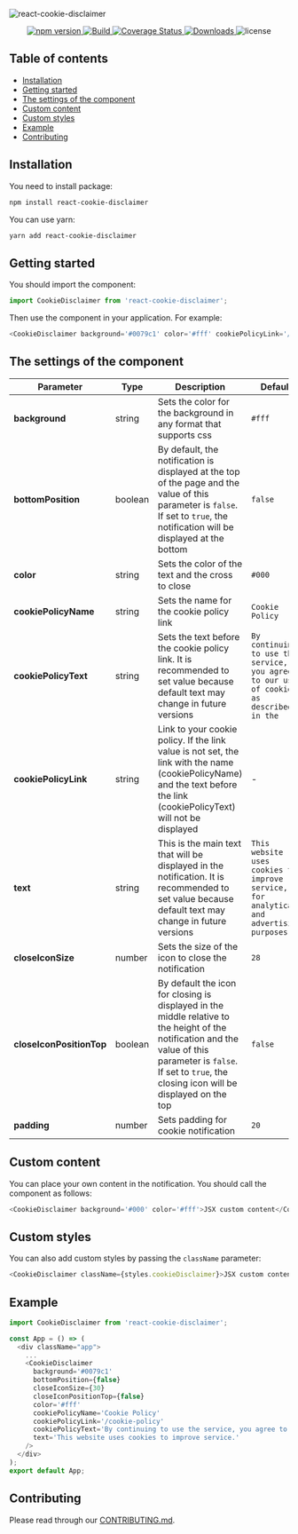 ![react-cookie-disclaimer](https://repository-images.githubusercontent.com/229484861/fbde4700-36cf-11ea-88fe-db2690c68f8e)

<p align="center">
    <a href="https://www.npmjs.com/package/react-cookie-disclaimer">
        <img src="https://img.shields.io/npm/v/react-cookie-disclaimer" alt="npm version">
    </a>
    <a href="https://travis-ci.org/awibox/react-cookie-disclaimer">
        <img src='https://travis-ci.org/awibox/react-cookie-disclaimer.svg?branch=master' alt='Build' />
    </a>
    <a href='https://coveralls.io/github/awibox/react-cookie-disclaimer?branch=master'>
        <img src='https://coveralls.io/repos/github/awibox/react-cookie-disclaimer/badge.svg?branch=master' alt='Coverage Status' />
    </a>
    <a href="https://www.npmjs.com/package/react-cookie-disclaimer">
        <img src="https://img.shields.io/npm/dm/react-cookie-disclaimer" alt="Downloads">
    </a>
    <img src="https://img.shields.io/npm/l/react-cookie-disclaimer" alt="license">
</p>

## Table of contents
* [Installation](#installation)
* [Getting started](#gettingstarted)
* [The settings of the component](#settings)
* [Custom content](#custom)
* [Custom styles](#styles)
* [Example](#example)
* [Contributing](#contributing)

<a name="installation"></a>
## Installation
You need to install package:
```bash
npm install react-cookie-disclaimer
```
You can use yarn:
```bash
yarn add react-cookie-disclaimer
```
<a name="gettingstarted"></a>
## Getting started
You should import the component:
```js
import CookieDisclaimer from 'react-cookie-disclaimer';
```
Then use the component in your application. For example:
```typescript jsx
<CookieDisclaimer background='#0079c1' color='#fff' cookiePolicyLink='/cookie-policy' />
```

<a name="settings"></a>
## The settings of the component
|Parameter|Type|Description|Default|
|--------------------|--------|-----------|-------|
|**background**|string|Sets the color for the background in any format that supports css|``` #fff ```|
|**bottomPosition**|boolean|By default, the notification is displayed at the top of the page and the value of this parameter is ```false```. If set to ```true```, the notification will be displayed at the bottom|``` false ```|
|**color**|string|Sets the color of the text and the cross to close|``` #000 ```|
|**cookiePolicyName**|string|Sets the name for the cookie policy link|``` Cookie Policy ```|
|**cookiePolicyText**|string|Sets the text before the cookie policy link. It is recommended to set value because default text may change in future versions|``` By continuing to use the service, you agree to our use of cookies as described in the ```|
|**cookiePolicyLink**|string|Link to your cookie policy. If the link value is not set, the link with the name (cookiePolicyName) and the text before the link (cookiePolicyText) will not be displayed|-|
|**text**|string|This is the main text that will be displayed in the notification. It is recommended to set value because default text may change in future versions|``` This website uses cookies to improve service, for analytical and advertising purposes. ```|
|**closeIconSize**|number|Sets the size of the icon to close the notification|``` 28 ```|
|**closeIconPositionTop**|boolean|By default the icon for closing is displayed in the middle relative to the height of the notification and the value of this parameter is ```false```. If set to ```true```, the closing icon will be displayed on the top|``` false ```|
|**padding**|number|Sets padding for cookie notification|``` 20 ```|

<a name="custom"></a>
## Custom content
You can place your own content in the notification. You should call the component as follows:
```typescript jsx
<CookieDisclaimer background='#000' color='#fff'>JSX custom content</CookieDisclaimer>
```

<a name="styles"></a>
## Custom styles
You can also add custom styles by passing the ```className``` parameter:
```typescript jsx
<CookieDisclaimer className={styles.cookieDisclaimer}>JSX custom content</CookieDisclaimer>
```

<a name="example"></a>
## Example
```typescript jsx
import CookieDisclaimer from 'react-cookie-disclaimer';

const App = () => (
  <div className="app">
    ...
    <CookieDisclaimer 
      background='#0079c1' 
      bottomPosition={false}
      closeIconSize={30}
      closeIconPositionTop={false}
      color='#fff'
      cookiePolicyName='Cookie Policy'
      cookiePolicyLink='/cookie-policy' 
      cookiePolicyText='By continuing to use the service, you agree to our'
      text='This website uses cookies to improve service.'
    />
  </div>
);
export default App;
```

<a name="contributing"></a>
## Contributing
Please read through our [CONTRIBUTING.md](/.github/CONTRIBUTING.md).
